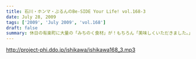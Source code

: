 ```yaml
---
title: 石川・ホンマ・ぶるんのBe-SIDE Your Life! vol.168-3
date: July 28, 2009
tags: ['2009', 'July 2009', 'vol.168']
draft: false
summary: 休日の有楽町に大量の「みちのく食材」が！もちろん「美味しくいただきました。」です。本当にありがとうございます・・・ホンマさんちの食糧自給率が急上昇した模様です。NAMAE
---
```


http://project-phi.ddo.jp/ishikawa/ishikawa168_3.mp3